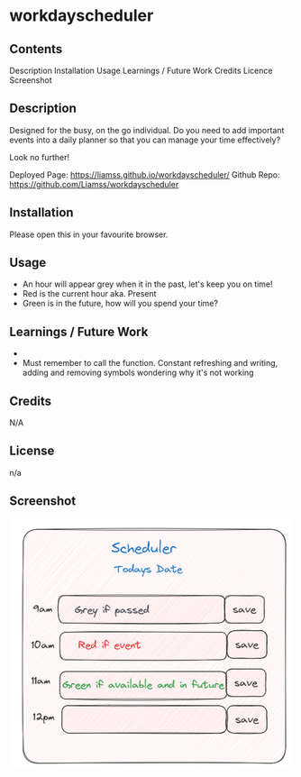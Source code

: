 # workdayscheduler


## Contents
Description
Installation
Usage
Learnings / Future Work 
Credits
Licence
Screenshot

## Description

Designed for the busy, on the go individual. Do you need to add important events into a daily planner so that you can manage your time effectively?

Look no further! 

Deployed Page: https://liamss.github.io/workdayscheduler/
Github Repo: https://github.com/Liamss/workdayscheduler

## Installation

Please open this in your favourite browser. 

## Usage

- An hour will appear grey when it in the past, let's keep you on time!
- Red is the current hour aka. Present
- Green is in the future, how will you spend your time? 


## Learnings / Future Work 

- 
- Must remember to call the function. Constant refreshing and writing, adding and removing symbols wondering why it's not working 


## Credits
N/A

## License
n/a

## Screenshot 

![Exaclidraw wireframe of webpage with heading, date and 4 time blocks showing red and green slots](<assets/Wireframe of scheduler.png>)




